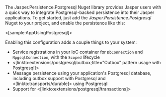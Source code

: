 <!--title:Jasper.Persistence.Postgresql-->

The Jasper.Persistence.Postgresql Nuget library provides Jasper users with a quick way to integrate Postgresql-backed persistence into their
Jasper applications. To get started, just add the *Jasper.Persistence.Postgresql* Nuget to your project, and enable the persistence like this:

<[sample:AppUsingPostgresql]>

Enabling this configuration adds a couple things to your system:

* Service registrations in your IoC container for `DbConnection` and `NpgsqlConnection`, with the `Scoped` lifecycle
* <[linkto:extensions/postgresql/outbox;title="Outbox" pattern usage with Postgresql]>
* Message persistence using your application's Postgresql database, including outbox support with Postgresql and <[linkto:transports/durable]> using Postgresql
* Support for <[linkto:extensions/postgresql/transactions]>
